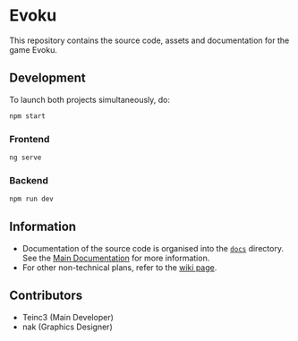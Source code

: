 # Evoku
This repository contains the source code, assets and documentation for the game Evoku.

## Development
To launch both projects simultaneously, do:

```bash
npm start
```

### Frontend

```bash
ng serve
```

### Backend

```bash
npm run dev
```

## Information
- Documentation of the source code is organised into the [`docs`](/docs/) directory.
See the [Main Documentation](/docs/README.md) for more information.
- For other non-technical plans, refer to the [wiki page](https://github.com/Teinc3/Evoku/wiki).


## Contributors
- Teinc3 (Main Developer)
- nak (Graphics Designer)